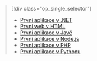 > [!div class="op_single_selector"]
> * [První aplikace v .NET](../articles/app-service-web/app-service-web-get-started-dotnet-cli-nodejs.md)
> * [První web v HTML](../articles/app-service-web/app-service-web-get-started-html-cli-nodejs.md)
> * [První aplikace v Javě](../articles/app-service-web/app-service-web-get-started-java.md)
> * [První aplikace v Node.js](../articles/app-service-web/app-service-web-get-started-nodejs-cli-nodejs.md)
> * [První aplikace v PHP](../articles/app-service-web/app-service-web-get-started-php-cli-nodejs.md)
> * [První aplikace v Pythonu](../articles/app-service-web/app-service-web-get-started-python-cli-nodejs.md)
